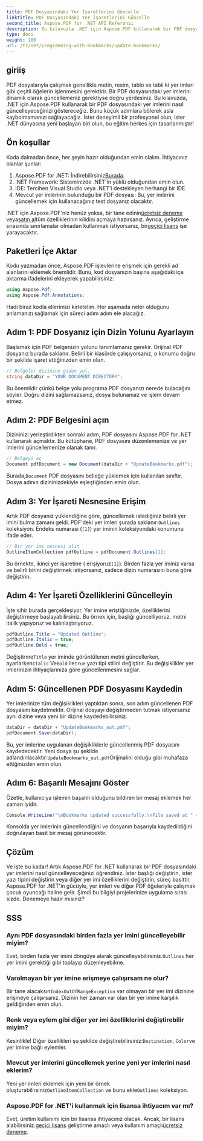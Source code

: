 ```yaml
---
title: PDF Dosyasındaki Yer İşaretlerini Güncelle
linktitle: PDF Dosyasındaki Yer İşaretlerini Güncelle
second_title: Aspose.PDF for .NET API Referansı
description: Bu kılavuzla .NET için Aspose.PDF kullanarak bir PDF dosyasındaki yer imlerini nasıl güncelleyeceğinizi öğrenin. PDF yer imlerini etkili bir şekilde değiştirmek isteyen geliştiriciler için mükemmeldir.
type: docs
weight: 100
url: /tr/net/programming-with-bookmarks/update-bookmarks/
---
```

## giriiş

PDF dosyalarıyla çalışmak genellikle metin, resim, tablo ve tabii ki yer imleri gibi çeşitli öğelerin işlenmesini gerektirir. Bir PDF dosyasındaki yer imlerini dinamik olarak güncellemeniz gerektiyse doğru yerdesiniz. Bu kılavuzda, .NET için Aspose.PDF kullanarak bir PDF dosyasındaki yer imlerini nasıl güncelleyeceğinizi göstereceğiz. Bunu küçük adımlara bölerek asla kaybolmamanızı sağlayacağız. İster deneyimli bir profesyonel olun, ister .NET dünyasına yeni başlayan biri olun, bu eğitim herkes için tasarlanmıştır!

## Ön koşullar

Koda dalmadan önce, her şeyin hazır olduğundan emin olalım. İhtiyacınız olanlar şunlar:

1.  Aspose.PDF for .NET: İndirebilirsiniz[Burada](https://releases.aspose.com/pdf/net/).
2. .NET Framework: Sisteminizde .NET'in yüklü olduğundan emin olun.
3. IDE: Tercihen Visual Studio veya .NET'i destekleyen herhangi bir IDE.
4. Mevcut yer imlerinin bulunduğu bir PDF dosyası: Bu, yer imlerini güncellemek için kullanacağınız test dosyanız olacaktır.

 .NET için Aspose.PDF'niz henüz yoksa, bir tane edinin[ücretsiz deneme](https://releases.aspose.com/) veya[satın al](https://purchase.aspose.com/buy)tüm özelliklerinin kilidini açmaya hazırsanız. Ayrıca, geliştirme sırasında sınırlamalar olmadan kullanmak istiyorsanız, bir[geçici lisans](https://purchase.aspose.com/temporary-license/) işe yarayacaktır.

## Paketleri İçe Aktar

Kodu yazmadan önce, Aspose.PDF işlevlerine erişmek için gerekli ad alanlarını eklemek önemlidir. Bunu, kod dosyanızın başına aşağıdaki içe aktarma ifadelerini ekleyerek yapabilirsiniz:

```csharp
using Aspose.Pdf;
using Aspose.Pdf.Annotations;
```

Hadi biraz kodla ellerimizi kirletelim. Her aşamada neler olduğunu anlamanızı sağlamak için süreci adım adım ele alacağız.

## Adım 1: PDF Dosyanız için Dizin Yolunu Ayarlayın

Başlamak için PDF belgenizin yolunu tanımlamanız gerekir. Orijinal PDF dosyanız burada saklanır. Belirli bir klasörde çalışıyorsanız, o konumu doğru bir şekilde işaret ettiğinizden emin olun.

```csharp
// Belgeler dizinine giden yol.
string dataDir = "YOUR DOCUMENT DIRECTORY";
```

Bu önemlidir çünkü belge yolu programa PDF dosyanızı nerede bulacağını söyler. Doğru dizini sağlamazsanız, dosya bulunamaz ve işlem devam etmez.

## Adım 2: PDF Belgesini açın

Dizininizi yerleştirdikten sonraki adım, PDF dosyasını Aspose.PDF for .NET kullanarak açmaktır. Bu kütüphane, PDF dosyasını düzenlemenize ve yer imlerini güncellemenize olanak tanır.

```csharp
// Belgeyi aç
Document pdfDocument = new Document(dataDir + "UpdateBookmarks.pdf");
```

 Burada,`Document` PDF dosyasını belleğe yüklemek için kullanılan sınıftır. Dosya adının dizininizdekiyle eşleştiğinden emin olun. 

## Adım 3: Yer İşareti Nesnesine Erişim

 Artık PDF dosyanız yüklendiğine göre, güncellemek istediğiniz belirli yer imini bulma zamanı geldi. PDF'deki yer imleri şurada saklanır:`Outlines` koleksiyon. Endeks numarası (`[1]`) yer iminin koleksiyondaki konumunu ifade eder.

```csharp
// Bir yer imi nesnesi alın
OutlineItemCollection pdfOutline = pdfDocument.Outlines[1];
```

Bu örnekte, ikinci yer işaretine ( erişiyoruz`[1]`). Birden fazla yer iminiz varsa ve belirli birini değiştirmek istiyorsanız, sadece dizin numarasını buna göre değiştirin.

## Adım 4: Yer İşareti Özelliklerini Güncelleyin

İşte sihir burada gerçekleşiyor. Yer imine eriştiğinizde, özelliklerini değiştirmeye başlayabilirsiniz. Bu örnek için, başlığı güncelliyoruz, metni italik yapıyoruz ve kalınlaştırıyoruz.

```csharp
pdfOutline.Title = "Updated Outline";
pdfOutline.Italic = true;
pdfOutline.Bold = true;
```

 Değiştirme`Title` yer iminde görüntülenen metni güncellerken, ayarlarken`Italic` Ve`Bold` ile`true` yazı tipi stilini değiştirir. Bu değişiklikler yer imlerinizin ihtiyaçlarınıza göre güncellenmesini sağlar.

## Adım 5: Güncellenen PDF Dosyasını Kaydedin

Yer imlerinize tüm değişiklikleri yaptıktan sonra, son adım güncellenen PDF dosyasını kaydetmektir. Orijinal dosyayı değiştirmeden tutmak istiyorsanız aynı dizine veya yeni bir dizine kaydedebilirsiniz.

```csharp
dataDir = dataDir + "UpdateBookmarks_out.pdf";
pdfDocument.Save(dataDir);
```

 Bu, yer imlerine uygulanan değişikliklerle güncellenmiş PDF dosyasını kaydedecektir. Yeni dosya şu şekilde adlandırılacaktır:`UpdateBookmarks_out.pdf`Orijinalini olduğu gibi muhafaza ettiğinizden emin olun.

## Adım 6: Başarılı Mesajını Göster

Özetle, kullanıcıya işlemin başarılı olduğunu bildiren bir mesaj eklemek her zaman iyidir.

```csharp
Console.WriteLine("\nBookmarks updated successfully.\nFile saved at " + dataDir);
```

Konsolda yer imlerinin güncellendiğini ve dosyanın başarıyla kaydedildiğini doğrulayan basit bir mesaj görünecektir.

## Çözüm

Ve işte bu kadar! Artık Aspose.PDF for .NET kullanarak bir PDF dosyasındaki yer imlerini nasıl güncelleyeceğinizi öğrendiniz. İster başlığı değiştirin, ister yazı tipini değiştirin veya diğer yer imi özelliklerini değiştirin, süreç basittir. Aspose.PDF for .NET'in gücüyle, yer imleri ve diğer PDF öğeleriyle çalışmak çocuk oyuncağı haline gelir. Şimdi bu bilgiyi projelerinize uygulama sırası sizde. Denemeye hazır mısınız?

## SSS

### Aynı PDF dosyasındaki birden fazla yer imini güncelleyebilir miyim?  
 Evet, birden fazla yer imini döngüye alarak güncelleyebilirsiniz.`Outlines` her yer imini gerektiği gibi toplayıp düzenleyebilme.

### Varolmayan bir yer imine erişmeye çalışırsam ne olur?  
 Bir tane alacaksın`IndexOutOfRangeException` var olmayan bir yer imi dizinine erişmeye çalışırsanız. Dizinin her zaman var olan bir yer imine karşılık geldiğinden emin olun.

### Renk veya eylem gibi diğer yer imi özelliklerini değiştirebilir miyim?  
 Kesinlikle! Diğer özellikleri şu şekilde değiştirebilirsiniz:`Destination`, `Color`ve yer imine bağlı eylemler.

### Mevcut yer imlerini güncellemek yerine yeni yer imlerini nasıl eklerim?  
 Yeni yer imleri eklemek için yeni bir örnek oluşturabilirsiniz`OutlineItemCollection` ve bunu ekle`Outlines` koleksiyon.

### Aspose.PDF for .NET'i kullanmak için lisansa ihtiyacım var mı?  
 Evet, üretim kullanımı için bir lisansa ihtiyacınız olacak. Ancak, bir lisans alabilirsiniz.[geçici lisans](https://purchase.aspose.com/temporary-license/) geliştirme amaçlı veya kullanım amaçlı[ücretsiz deneme](https://releases.aspose.com/).